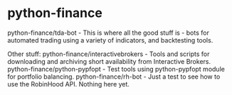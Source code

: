 # python-finance

python-finance/tda-bot - This is where all the good stuff is - bots for automated trading using a variety of indicators, and backtesting tools.

Other stuff:
python-finance/interactivebrokers - Tools and scripts for downloading and archiving short availability from Interactive Brokers.
python-finance/python-pypfopt - Test tools using python-pypfopt module for portfolio balancing.
python-finance/rh-bot - Just a test to see how to use the RobinHood API. Nothing here yet.

